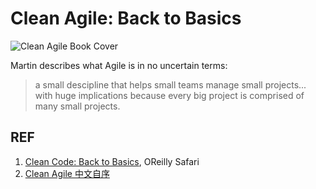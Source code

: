 # Clean Agile: Back to Basics

![Clean Agile Book Cover][2]

Martin describes what Agile is in no uncertain terms:

> a small descipline that helps small teams manage small projects... with huge implications because every big project is comprised of many small projects.

## REF

1. [Clean Code: Back to Basics][1], OReilly Safari
1. [Clean Agile 中文自序][3]

[1]: https://www.oreilly.com/library/view/clean-agile-back/9780135782002/ "Clean Code: Back to Basics"
[2]: https://www.oreilly.com/library/cover/9780135782002/360h/ "Book Cover"
[3]: https://mp.weixin.qq.com/s/sKgP0r5rd4TSSCWPRxnPlQ "Clean Agile 自序"
